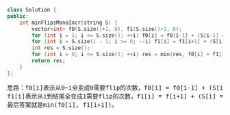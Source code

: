 ```CPP
class Solution {
public:
    int minFlipsMonoIncr(string S) {
        vector<int> f0(S.size()+1, 0), f1(S.size()+1, 0);
        for (int i = 1; i <= S.size(); ++i) f0[i] = f0[i-1] + (S[i-1] == '1');
        for (int i = S.size() - 1; i >= 0; --i) f1[i] = f1[i+1] + (S[i] == '0');
        int res = S.size();
        for (int i = 0; i <= S.size(); ++i) res = min(res, f0[i] + f1[i]);
        return res;
    }
};
```
<pre>
思路：f0[i]表示从0~i全变成0需要flip的次数，f0[i] = f0[i-1] + (S[i] == '1')；
f1[i]表示从i到结尾全变成1需要flip的次数，f1[i] = f[i+1] + (S[i] == '0')；
最后答案就是min(f0[i], f1[i+1])。
</pre>
